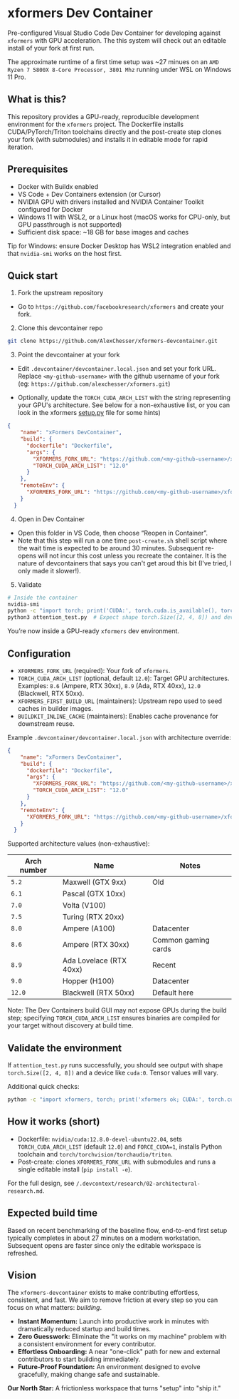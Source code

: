 # xformers Dev Container

Pre-configured Visual Studio Code Dev Container for developing against `xformers` with GPU acceleration. The this system will check out an editable install of your fork at first run.

The approximate runtime of a first time setup was ~27 minues on an `AMD Ryzen 7 5800X 8-Core Processor, 3801 Mhz` running under WSL on Windows 11 Pro. 


## What is this?

This repository provides a GPU-ready, reproducible development environment for the `xformers` project. The Dockerfile installs CUDA/PyTorch/Triton toolchains directly and the post-create step clones your fork (with submodules) and installs it in editable mode for rapid iteration.


## Prerequisites

- Docker with Buildx enabled
- VS Code + Dev Containers extension (or Cursor)
- NVIDIA GPU with drivers installed and NVIDIA Container Toolkit configured for Docker
- Windows 11 with WSL2, or a Linux host (macOS works for CPU-only, but GPU passthrough is not supported)
- Sufficient disk space: ~18 GB for base images and caches

Tip for Windows: ensure Docker Desktop has WSL2 integration enabled and that `nvidia-smi` works on the host first.

## Quick start

1) Fork the upstream repository
- Go to `https://github.com/facebookresearch/xformers` and create your fork.

2) Clone this devcontainer repo
```bash
git clone https://github.com/AlexChesser/xformers-devcontainer.git
```

3) Point the devcontainer at your fork
- Edit `.devcontainer/devcontainer.local.json` and set your fork URL. Replace `<my-github-username>` with the github username of your fork (eg: `https://github.com/alexchesser/xformers.git`)

- Optionally, update the `TORCH_CUDA_ARCH_LIST` with the string representing your GPU's architecture. See below for a non-exhaustive list, or you can look in the xformers [setup.py](https://github.com/facebookresearch/xformers/blob/main/setup.py#L179-L186) file for some hints) 

```json
{
    "name": "xFormers DevContainer",
    "build": {
      "dockerfile": "Dockerfile",
      "args": {
        "XFORMERS_FORK_URL": "https://github.com/<my-github-username>/xformers.git",
        "TORCH_CUDA_ARCH_LIST": "12.0"
      }
    },
    "remoteEnv": {
      "XFORMERS_FORK_URL": "https://github.com/<my-github-username>/xformers.git"
    }
  }
```

4) Open in Dev Container
- Open this folder in VS Code, then choose “Reopen in Container”. 
- Note that this step will run a one time `post-create.sh` shell script where the wait time is expected to be around 30 minutes.  Subsequent re-opens will not incur this cost unless you recreate the container.  It is the nature of devcontainers that says you can't get aroud this bit (I've tried, I only made it slower!).

5) Validate
```bash
# Inside the container
nvidia-smi
python -c "import torch; print('CUDA:', torch.cuda.is_available(), torch.cuda.get_device_name(0))"
python3 attention_test.py  # Expect shape torch.Size([2, 4, 8]) and device 'cuda:0'
```

You’re now inside a GPU-ready `xformers` dev environment.

## Configuration

- `XFORMERS_FORK_URL` (required): Your fork of `xformers`.
- `TORCH_CUDA_ARCH_LIST` (optional, default `12.0`): Target GPU architectures. Examples: `8.6` (Ampere, RTX 30xx), `8.9` (Ada, RTX 40xx), `12.0` (Blackwell, RTX 50xx).
- `XFORMERS_FIRST_BUILD_URL` (maintainers): Upstream repo used to seed caches in builder images.
- `BUILDKIT_INLINE_CACHE` (maintainers): Enables cache provenance for downstream reuse.

Example `.devcontainer/devcontainer.local.json` with architecture override:

```json
{
    "name": "xFormers DevContainer",
    "build": {
      "dockerfile": "Dockerfile",
      "args": {
        "XFORMERS_FORK_URL": "https://github.com/<my-github-username>/xformers.git",
        "TORCH_CUDA_ARCH_LIST": "12.0"
      }
    },
    "remoteEnv": {
      "XFORMERS_FORK_URL": "https://github.com/<my-github-username>/xformers.git"
    }
  }
```

Supported architecture values (non-exhaustive):

| Arch number | Name                    | Notes               |
| ----------- | ----------------------- | ------------------- |
| `5.2`       | Maxwell (GTX 9xx)       | Old                 |
| `6.1`       | Pascal (GTX 10xx)       |                     |
| `7.0`       | Volta (V100)            |                     |
| `7.5`       | Turing (RTX 20xx)       |                     |
| `8.0`       | Ampere (A100)           | Datacenter          |
| `8.6`       | Ampere (RTX 30xx)       | Common gaming cards |
| `8.9`       | Ada Lovelace (RTX 40xx) | Recent              |
| `9.0`       | Hopper (H100)           | Datacenter          |
| `12.0`      | Blackwell (RTX 50xx)    | Default here        |

Note: The Dev Containers build GUI may not expose GPUs during the build step; specifying `TORCH_CUDA_ARCH_LIST` ensures binaries are compiled for your target without discovery at build time.

## Validate the environment

If `attention_test.py` runs successfully, you should see output with shape `torch.Size([2, 4, 8])` and a device like `cuda:0`. Tensor values will vary.

Additional quick checks:
```bash
python -c "import xformers, torch; print('xformers ok; CUDA:', torch.cuda.is_available())"
```

## How it works (short)

- Dockerfile: `nvidia/cuda:12.8.0-devel-ubuntu22.04`, sets `TORCH_CUDA_ARCH_LIST` (default `12.0`) and `FORCE_CUDA=1`, installs Python toolchain and `torch/torchvision/torchaudio/triton`.
- Post-create: clones `XFORMERS_FORK_URL` with submodules and runs a single editable install (`pip install -e`).

For the full design, see `/.devcontext/research/02-architectural-research.md`.

## Expected build time

Based on recent benchmarking of the baseline flow, end-to-end first setup typically completes in about 27 minutes on a modern workstation. Subsequent opens are faster since only the editable workspace is refreshed.

## Vision

The `xformers-devcontainer` exists to make contributing effortless, consistent, and fast. We aim to remove friction at every step so you can focus on what matters: _building_.

* **Instant Momentum:** Launch into productive work in minutes with dramatically reduced startup and build times.
* **Zero Guesswork:** Eliminate the "it works on my machine" problem with a consistent environment for every contributor.
* **Effortless Onboarding:** A near "one-click" path for new and external contributors to start building immediately.
* **Future-Proof Foundation:** An environment designed to evolve gracefully, making change safe and sustainable.

**Our North Star:** A frictionless workspace that turns "setup" into "ship it."

